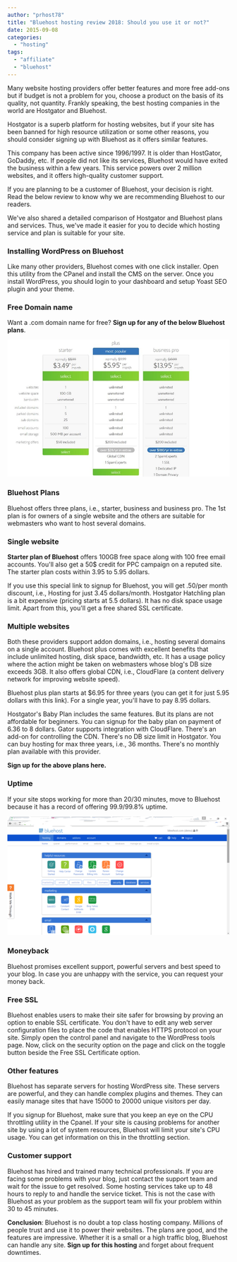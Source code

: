 ```yaml
---
author: "prhost78"
title: "Bluehost hosting review 2018: Should you use it or not?"
date: 2015-09-08
categories: 
  - "hosting"
tags: 
  - "affiliate"
  - "bluehost"
---
```


Many website hosting providers offer better features and more free add-ons but if budget is not a problem for you, choose a product on the basis of its quality, not quantity. Frankly speaking, the best hosting companies in the world are Hostgator and Bluehost.

Hostgator is a superb platform for hosting websites, but if your site has been banned for high resource utilization or some other reasons, you should consider signing up with Bluehost as it offers similar features.

This company has been active since 1996/1997. It is older than HostGator, GoDaddy, etc. If people did not like its services, Bluehost would have exited the business within a few years. This service powers over 2 million websites, and it offers high-quality customer support.

If you are planning to be a customer of Bluehost, your decision is right. Read the below review to know why we are recommending Bluehost to our readers.

We've also shared a detailed comparison of Hostgator and Bluehost plans and services. Thus, we've made it easier for you to decide which hosting service and plan is suitable for your site.

### Installing WordPress on Bluehost

Like many other providers, Bluehost comes with one click installer. Open this utility from the CPanel and install the CMS on the server. Once you install WordPress, you should login to your dashboard and setup Yoast SEO plugin and your theme.

### Free Domain name

Want a .com domain name for free? **Sign up for any of the below Bluehost plans**.

![Bluehost Plans 2015](images/Bluehost-plans.jpg)

### Bluehost Plans

Bluehost offers three plans, i.e., starter, business and business pro. The 1st plan is for owners of a single website and the others are suitable for webmasters who want to host several domains.

### Single website

**Starter plan of Bluehost** offers 100GB free space along with 100 free email accounts. You'll also get a 50$ credit for PPC campaign on a reputed site. The starter plan costs within 3.95 to 5.95 dollars.

If you use this special link to signup for Bluehost, you will get .50/per month discount, i.e., Hosting for just 3.45 dollars/month. Hostgator Hatchling plan is a bit expensive (pricing starts at 5.5 dollars). It has no disk space usage limit. Apart from this, you'll get a free shared SSL certificate.

### Multiple websites

Both these providers support addon domains, i.e., hosting several domains on a single account. Bluehost plus comes with excellent benefits that include unlimited hosting, disk space, bandwidth, etc. It has a usage policy where the action might be taken on webmasters whose blog's DB size exceeds 3GB. It also offers global CDN, i.e., CloudFlare (a content delivery network for improving website speed).

Bluehost plus plan starts at $6.95 for three years (you can get it for just 5.95 dollars with this link). For a single year, you'll have to pay 8.95 dollars.

Hostgator's Baby Plan includes the same features. But its plans are not affordable for beginners. You can signup for the baby plan on payment of 6.36 to 8 dollars. Gator supports integration with CloudFlare. There's an add-on for controlling the CDN. There's no DB size limit in Hostgator. You can buy hosting for max three years, i.e., 36 months. There's no monthly plan available with this provider.

**Sign up for the above plans here.**

### Uptime

If your site stops working for more than 20/30 minutes, move to Bluehost because it has a record of offering 99.9/99.8% uptime.

![Bluehost cpanel demo](images/Bluehost-cpanel-demo-1024x546.png)

### Moneyback

Bluehost promises excellent support, powerful servers and best speed to your blog. In case you are unhappy with the service, you can request your money back.

### Free SSL

Bluehost enables users to make their site safer for browsing by proving an option to enable SSL certificate. You don't have to edit any web server configuration files to place the code that enables HTTPS protocol on your site. Simply open the control panel and navigate to the WordPress tools page. Now, click on the security option on the page and click on the toggle button beside the Free SSL Certificate option.

### Other features

Bluehost has separate servers for hosting WordPress site. These servers are powerful, and they can handle complex plugins and themes. They can easily manage sites that have 15000 to 20000 unique visitors per day.

If you signup for Bluehost, make sure that you keep an eye on the CPU throttling utility in the Cpanel. If your site is causing problems for another site by using a lot of system resources, Bluehost will limit your site's CPU usage. You can get information on this in the throttling section.

### Customer support

Bluehost has hired and trained many technical professionals. If you are facing some problems with your blog, just contact the support team and wait for the issue to get resolved. Some hosting services take up to 48 hours to reply to and handle the service ticket. This is not the case with Bluehost as your problem as the support team will fix your problem within 30 to 45 minutes.

**Conclusion**: Bluehost is no doubt a top class hosting company. Millions of people trust and use it to power their websites. The plans are good, and the features are impressive. Whether it is a small or a high traffic blog, Bluehost can handle any site. **Sign up for this hosting** and forget about frequent downtimes.
